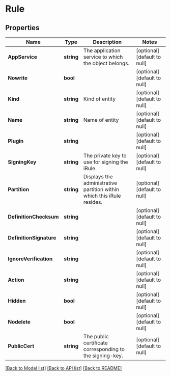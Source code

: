 # Rule

## Properties
Name | Type | Description | Notes
------------ | ------------- | ------------- | -------------
**AppService** | **string** | The application service to which the object belongs. | [optional] [default to null]
**Nowrite** | **bool** |  | [optional] [default to null]
**Kind** | **string** | Kind of entity | [optional] [default to null]
**Name** | **string** | Name of entity | [optional] [default to null]
**Plugin** | **string** |  | [optional] [default to null]
**SigningKey** | **string** | The private key to use for signing the iRule. | [optional] [default to null]
**Partition** | **string** | Displays the administrative partition within which this iRule resides. | [optional] [default to null]
**DefinitionChecksum** | **string** |  | [optional] [default to null]
**DefinitionSignature** | **string** |  | [optional] [default to null]
**IgnoreVerification** | **string** |  | [optional] [default to null]
**Action** | **string** |  | [optional] [default to null]
**Hidden** | **bool** |  | [optional] [default to null]
**Nodelete** | **bool** |  | [optional] [default to null]
**PublicCert** | **string** | The public certificate corresponding to the signing-key. | [optional] [default to null]

[[Back to Model list]](../README.md#documentation-for-models) [[Back to API list]](../README.md#documentation-for-api-endpoints) [[Back to README]](../README.md)


